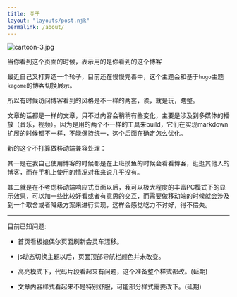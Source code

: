 ```yaml
---
title: 关于
layout: "layouts/post.njk"
permalink: /about/
---
```



![cartoon-3.jpg](https://qiniu.sukoshi.xyz/src/meme/cartoon-3.jpg@webp)

~~当你看到这个页面的时候，表示用的是你看到的这个博客~~

最近自己又打算造一个轮子，目前还在慢慢完善中，这个主题会和基于`hugo`主题`kagome`的博客切换展示。

所以有时候访问博客看到的风格是不一样的两套，诶，就是玩，瞎整。

文章的话都是一样的文章，只不过内容会稍稍有些变化，主要是涉及到多媒体的播放（音乐，视频）。因为是用的两个不一样的工具来build，它们在实现markdown扩展的时候都不一样，不能保持统一，这个后面在确定怎么优化。

新的这个不打算做移动端兼容处理：

其一是在我自己使用博客的时候都是在上班摸鱼的时候会看看博客，逛逛其他人的博客，而在手机上使用的情况对我来说几乎没有。

其二就是在不考虑移动端响应式页面以后，我可以极大程度的丰富PC模式下的显示效果，可以加一些比较好看或者有意思的交互，而需要做移动端的时候就会涉及到一个取舍或者降级方案来进行实现，这样会感觉吃力不讨好，得不偿失。

---

目前已知问题:

- 首页看板娘偶尔页面刷新会灵车漂移。

- js动态切换主题以后，页面顶部导航栏颜色并未改变。

- 高亮模式下，代码片段看起来有问题，这个准备整个样式都改。(延期)

- 文章内容样式看起来不是特别舒服，可能部分样式需要改下。(延期)
